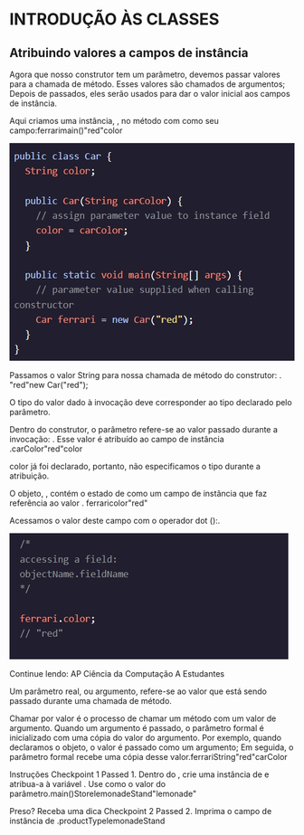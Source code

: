 <h1>INTRODUÇÃO ÀS CLASSES</h1>

<h2>Atribuindo valores a campos de instância</h2>

<p>Agora que nosso construtor tem um parâmetro, devemos passar valores para a chamada de método. Esses valores são chamados de argumentos; Depois de passados, eles serão usados para dar o valor inicial aos campos de instância.

Aqui criamos uma instância, , no método com como seu campo:ferrarimain()"red"color
</p>

<img src="java1.jpeg">

<p>Passamos o valor String para nossa chamada de método do construtor: . "red"new Car("red");

O tipo do valor dado à invocação deve corresponder ao tipo declarado pelo parâmetro.

Dentro do construtor, o parâmetro refere-se ao valor passado durante a invocação: . Esse valor é atribuído ao campo de instância .carColor"red"color

color já foi declarado, portanto, não especificamos o tipo durante a atribuição.

O objeto, , contém o estado de como um campo de instância que faz referência ao valor . ferraricolor"red"

Acessamos o valor deste campo com o operador dot ():.
</p>

<img src="java2.jpeg">

<p>Continue lendo: AP Ciência da Computação A Estudantes

Um parâmetro real, ou argumento, refere-se ao valor que está sendo passado durante uma chamada de método.

Chamar por valor é o processo de chamar um método com um valor de argumento. Quando um argumento é passado, o parâmetro formal é inicializado com uma cópia do valor do argumento. Por exemplo, quando declaramos o objeto, o valor é passado como um argumento; Em seguida, o parâmetro formal recebe uma cópia desse valor.ferrariString"red"carColor
</p>

<p>Instruções
Checkpoint 1 Passed
1.
Dentro do , crie uma instância de e atribua-a à variável . Use como o valor do parâmetro.main()StorelemonadeStand"lemonade"


Preso? Receba uma dica
Checkpoint 2 Passed
2.
Imprima o campo de instância de .productTypelemonadeStand
</p>